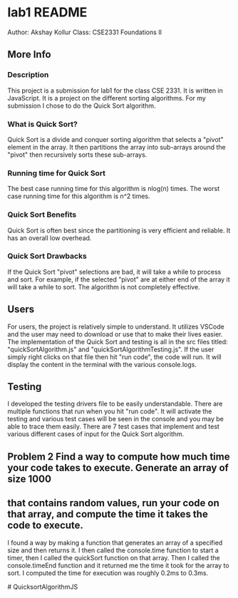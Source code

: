 # lab1 README
Author: Akshay Kollur
Class: CSE2331 Foundations II


## More Info

### Description
This project is a submission for lab1 for the class CSE 2331. It is written in JavaScript. It is a project on the different sorting algorithms. For my submission I chose to do the Quick Sort algorithm.

### What is Quick Sort?
Quick Sort is a divide and conquer sorting algorithm that selects a "pivot" element in the array. It then partitions the array into sub-arrays around the "pivot" then recursively sorts these sub-arrays. 

### Running time for Quick Sort
The best case running time for this algorithm is nlog(n) times. The worst case running time for this algorithm is n^2 times.

### Quick Sort Benefits
Quick Sort is often best since the partitioning is very efficient and reliable. It has an overall low overhead.

### Quick Sort Drawbacks
If the Quick Sort "pivot" selections are bad, it will take a while to process and sort. For example, if the selected "pivot" are at either end of the array it will take a while to sort. The algorithm is not completely effective.

## Users
For users, the project is relatively simple to understand. It utilizes VSCode and the user may need to download or use that to make their lives easier. The implementation of the Quick Sort and testing is all in the src files titled: "quickSortAlgorithm.js" and "quickSortAlgorithmTesting.js". If the user simply right clicks on that file then hit "run code", the code will run. It will display the content in the terminal with the various console.logs. 

## Testing
I developed the testing drivers file to be easily understandable. There are multiple functions that run when you hit "run code". It will activate the testing and various test cases will be seen in the console and you may be able to trace them easily. There are 7 test cases that implement and test various different cases of input for the Quick Sort algorithm.

## Problem 2 Find a way to compute how much time your code takes to execute. Generate an array of size 1000
## that contains random values, run your code on that array, and compute the time it takes the code to execute.
I found a way by making a function that generates an array of a specified size and then returns it. I then called the console.time function to start a timer, then I called the quickSort function on that array. Then I called the console.timeEnd function and it returned me the time it took for the array to sort. I computed the time for execution was roughly 0.2ms to 0.3ms.

#   Q u i c k s o r t A l g o r i t h m J S  
 